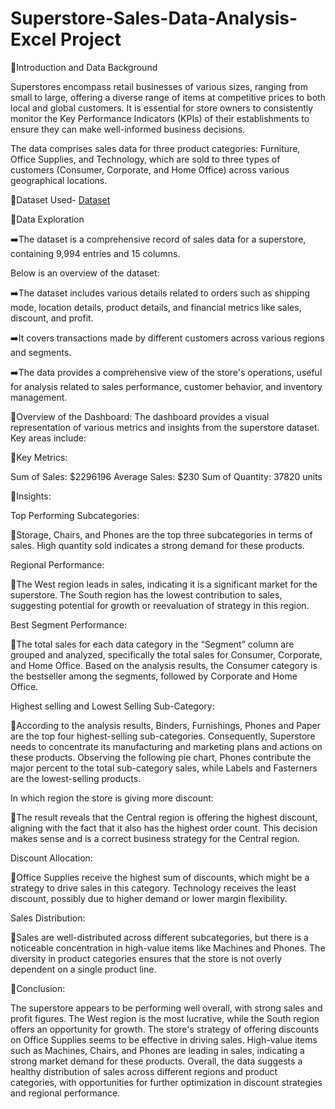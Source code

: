 # Superstore-Sales-Data-Analysis-Excel Project

📌Introduction and Data Background

Superstores encompass retail businesses of various sizes, ranging from small to large, offering a diverse range of items at competitive prices to both local and global customers. 
It is essential for store owners to consistently monitor the Key Performance Indicators (KPIs) of their establishments to ensure they can make well-informed business decisions.

The data comprises sales data for three product categories: Furniture, Office Supplies, and Technology, which are sold to three types of customers (Consumer, Corporate, and Home Office) across various geographical locations.

🌟Dataset Used-
<a href=https://github.com/meghnagarg66/Superstore-Sales-Data-Analysis-/blob/main/SampleSuperstore.xlsx> Dataset </a>

📌Data Exploration 

➡️The dataset is a comprehensive record of sales data for a superstore, containing 9,994 entries and 15 columns. 

Below is an overview of the dataset: 

➡️The dataset includes various details related to orders such as shipping mode, location details, product details, and financial metrics like sales, discount, and profit.

➡️It covers transactions made by different customers across various regions and segments.

➡️The data provides a comprehensive view of the store's operations, useful for analysis related to sales performance, customer behavior, and inventory management.

📌Overview of the Dashboard: The dashboard provides a visual representation of various metrics and insights from the superstore dataset. Key areas include:

🔹Key Metrics: 

Sum of Sales: $2296196
Average Sales: $230 
Sum of Quantity: 37820 units 


📌Insights: 

Top Performing Subcategories:

🔹Storage, Chairs, and Phones are the top three subcategories in terms of sales. High quantity sold indicates a strong demand for these products. 

Regional Performance:

🔹The West region leads in sales, indicating it is a significant market for the superstore. The South region has the lowest contribution to sales, suggesting potential for growth or reevaluation of strategy in this region. 

Best Segment Performance:

🔹The total sales for each data category in the “Segment” column are grouped and analyzed, specifically the total sales for Consumer, Corporate, and Home Office. Based on the analysis results, the Consumer category is the bestseller among the segments, followed by Corporate and Home Office.

Highest selling and Lowest Selling Sub-Category:

🔹According to the analysis results, Binders, Furnishings, Phones and Paper are the top four highest-selling sub-categories. Consequently, Superstore needs to concentrate its manufacturing and marketing plans and actions on these products. Observing the following pie chart, Phones contribute the major percent to the total sub-category sales, while Labels and Fasterners are the lowest-selling products.

In which region the store is giving more discount:

🔹The result reveals that the Central region is offering the highest discount, aligning with the fact that it also has the highest order count. This decision makes sense and is a correct business strategy for the Central region.

Discount Allocation:

🔹Office Supplies receive the highest sum of discounts, which might be a strategy to drive sales in this category. Technology receives the least discount, possibly due to higher demand or lower margin flexibility. 

Sales Distribution:

🔹Sales are well-distributed across different subcategories, but there is a noticeable concentration in high-value items like Machines and Phones. The diversity in product categories ensures that the store is not overly dependent on a single product line.

📌Conclusion: 

The superstore appears to be performing well overall, with strong sales and profit figures. The West region is the most lucrative, while the South region offers an opportunity for growth. The store's strategy of offering discounts on Office Supplies seems to be effective in driving sales. High-value items such as Machines, Chairs, and Phones are leading in sales, indicating a strong market demand for these products. Overall, the data suggests a healthy distribution of sales across different regions and product categories, with opportunities for further optimization in discount strategies and regional performance.
